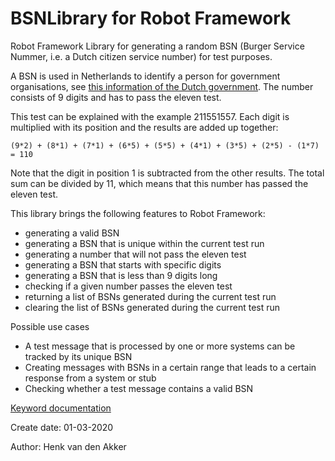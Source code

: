 # BSNLibrary for Robot Framework

Robot Framework Library for generating a random BSN (Burger Service Nummer, i.e. a
Dutch citizen service number) for test purposes.

A BSN is used in Netherlands to identify a person for government organisations, see
[this information of the Dutch government](https://www.government.nl/topics/personal-data/citizen-service-number-bsn).
The number consists of 9 digits and has to pass the eleven test.

This test can be explained with the example 211551557. Each digit is multiplied with
its position and the results are added up together:

``(9*2) + (8*1) + (7*1) + (6*5) + (5*5) + (4*1) + (3*5) + (2*5) - (1*7) = 110``

Note that the digit in position 1 is subtracted from the other results. The total
sum can be divided by 11, which means that this number has passed the eleven test.

This library brings the following features to Robot Framework:
- generating a valid BSN
- generating a BSN that is unique within the current test run
- generating a number that will not pass the eleven test
- generating a BSN that starts with specific digits
- generating a BSN that is less than 9 digits long
- checking if a given number passes the eleven test
- returning a list of BSNs generated during the current test run
- clearing the list of BSNs generated during the current test run

Possible use cases
- A test message that is processed by one or more systems can be tracked by its unique BSN
- Creating messages with BSNs in a certain range that leads to a certain response from a system or stub
- Checking whether a test message contains a valid BSN

[Keyword documentation](https://haaihenkie.github.io/bsnlibrary/)

Create date: 01-03-2020

Author: Henk van den Akker
